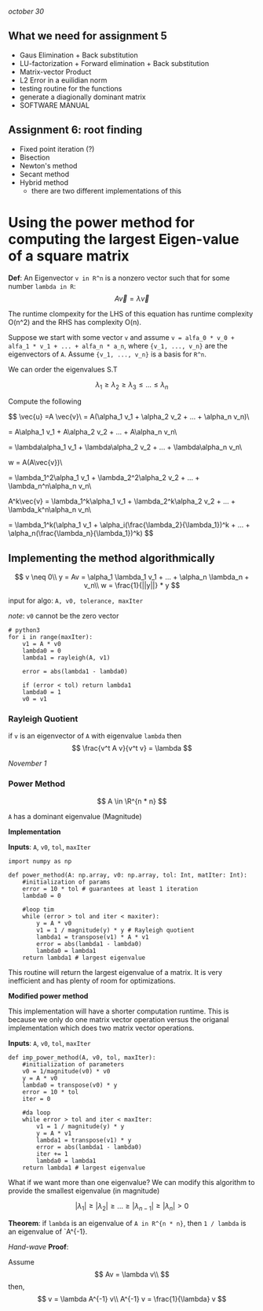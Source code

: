 *october 30*

## What we need for assignment 5

- Gaus Elimination + Back substitution
- LU-factorization + Forward elimination + Back substitution
- Matrix-vector Product
- L2 Error in a euilidian norm
- testing routine for the functions
- generate a diagionally dominant matrix
- SOFTWARE MANUAL


## Assignment 6: root finding

- Fixed point iteration (?)
- Bisection
- Newton's method
- Secant method
- Hybrid method
    - there are two different implementations of this

# Using the power method for computing the largest Eigen-value of a square matrix

**Def**: An Eigenvector `v in R^n` is a nonzero vector such that for some number `lambda in R`:
$$
A \vec{v} = \lambda \vec{v}
$$ 

The runtime clompexity for the LHS of this equation has runtime complexity O(n^2) and the RHS has complexity O(n).

Suppose we start with some vector `v` and assume `v = alfa_0 * v_0 + alfa_1 * v_1 + ... + alfa_n * a_n`, where `{v_1, ..., v_n}` are the eigenvectors of `A`. Assume `{v_1, ..., v_n}` is a basis for `R^n`.

We can order the eigenvalues S.T

$$
\lambda_1 \geq \lambda_2 \geq \lambda_3 \leq ... \leq \lambda_n
$$

Compute the following

$$
\vec{u}  =A \vec{v}\\
= A(\alpha_1 v_1 + \alpha_2 v_2 + ... + \alpha_n v_n)\\

= A\alpha_1 v_1 +  A\alpha_2 v_2 + ... + A\alpha_n v_n\\

= \lambda\alpha_1 v_1 +  \lambda\alpha_2 v_2 + ... + \lambda\alpha_n v_n\\

w = A(A\vec{v})\\


= \lambda_1^2\alpha_1 v_1 +  \lambda_2^2\alpha_2 v_2 + ... + \lambda_n^n\alpha_n v_n\\

A^k\vec{v} = \lambda_1^k\alpha_1 v_1 +  \lambda_2^k\alpha_2 v_2 + ... + \lambda_k^n\alpha_n v_n\\

= \lambda_1^k(\alpha_1 v_1 + \alpha_i(\frac{\lambda_2}{\lambda_1})^k + ... + \alpha_n(\frac{\lambda_n}{\lambda_1})^k)
$$

## Implementing the method algorithmically

$$
v \neq 0\\
y = Av = \alpha_1 \lambda_1 v_1 + ... + \alpha_n \lambda_n + v_n\\
w = \frac{1}{||y||} * y
$$

input for algo: `A, v0, tolerance, maxIter`

*note*: `v0` cannot be the zero vector
```
# python3
for i in range(maxIter):
    v1 = A * v0
    lambda0 = 0
    lambda1 = rayleigh(A, v1)

    error = abs(lambda1 - lambda0)

    if (error < tol) return lambda1
    lambda0 = 1
    v0 = v1
```

### Rayleigh Quotient

if `v` is an eigenvector of `A` with eigenvalue `lambda` then
$$
\frac{v^t A v}{v^t v} = \lambda
$$

*November 1*

### Power Method

$$
A \in \R^{n * n}
$$

`A` has a dominant eigenvalue (Magnitude)

**Implementation**

**Inputs**: `A`, `v0`, `tol`, `maxIter`

```
import numpy as np

def power_method(A: np.array, v0: np.array, tol: Int, matIter: Int):
    #initialization of params
    error = 10 * tol # guarantees at least 1 iteration
    lambda0 = 0

    #loop tim
    while (error > tol and iter < maxiter):
        y = A * v0
        v1 = 1 / magnitude(y) * y # Rayleigh quotient
        lambda1 = transpose(v1) * A * v1
        error = abs(lambda1 - lambda0)
        lambda0 = lambda1
    return lambda1 # largest eigenvalue
```

This routine will return the largest eigenvalue of a matrix. It is very inefficient and has plenty of room for optimizations.

**Modified power method**

This implementation will have a shorter computation runtime. This is because we only do one matrix vector operation versus the origanal implementation which does two matrix vector operations.

**Inputs**: `A`, `v0`, `tol`, `maxIter`
```
def imp_power_method(A, v0, tol, maxIter):
    #initialization of parameters
    v0 = 1/magnitude(v0) * v0
    y = A * v0
    lambda0 = transpose(v0) * y
    error = 10 * tol
    iter = 0

    #da loop
    while error > tol and iter < maxIter:
        v1 = 1 / magnitude(y) * y
        y = A * v1
        lambda1 = transpose(v1) * y
        error = abs(lambda1 - lambda0)
        iter += 1
        lambda0 = lambda1
    return lambda1 # largest eigenvalue
```

What if we want more than one eigenvalue? We can modify this algorithm to provide the smallest eigenvalue (in magnitude)

$$
|\lambda_1| \geq |\lambda_2| \geq ... \geq |\lambda_{n-1}| \geq |\lambda_n| > 0
$$

**Theorem**: if `lambda` is an eigenvalue of `A in R^{n * n}`, then `1 / lambda` is an eigenvalue of `A^{-1}.

*Hand-wave* **Proof**:

Assume
$$
Av = \lambda v\\
$$
then,
$$
v = \lambda A^{-1} v\\
A^{-1} v = \frac{1}{\lambda} v
$$